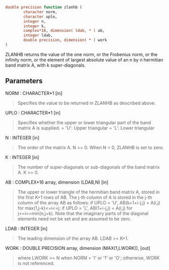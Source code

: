 ```fortran
double precision function zlanhb (
		character norm,
		character uplo,
		integer n,
		integer k,
		complex*16, dimension( ldab, * ) ab,
		integer ldab,
		double precision, dimension( * ) work
)
```

ZLANHB  returns the value of the one norm,  or the Frobenius norm, or
the  infinity norm,  or the element of  largest absolute value  of an
n by n hermitian band matrix A,  with k super-diagonals.

## Parameters
NORM : CHARACTER*1 [in]
> Specifies the value to be returned in ZLANHB as described
> above.

UPLO : CHARACTER*1 [in]
> Specifies whether the upper or lower triangular part of the
> band matrix A is supplied.
> = 'U':  Upper triangular
> = 'L':  Lower triangular

N : INTEGER [in]
> The order of the matrix A.  N >= 0.  When N = 0, ZLANHB is
> set to zero.

K : INTEGER [in]
> The number of super-diagonals or sub-diagonals of the
> band matrix A.  K >= 0.

AB : COMPLEX*16 array, dimension (LDAB,N) [in]
> The upper or lower triangle of the hermitian band matrix A,
> stored in the first K+1 rows of AB.  The j-th column of A is
> stored in the j-th column of the array AB as follows:
> if UPLO = 'U', AB(k+1+i-j,j) = A(i,j) for max(1,j-k)<=i<=j;
> if UPLO = 'L', AB(1+i-j,j)   = A(i,j) for j<=i<=min(n,j+k).
> Note that the imaginary parts of the diagonal elements need
> not be set and are assumed to be zero.

LDAB : INTEGER [in]
> The leading dimension of the array AB.  LDAB >= K+1.

WORK : DOUBLE PRECISION array, dimension (MAX(1,LWORK)), [out]
> where LWORK >= N when NORM = 'I' or '1' or 'O'; otherwise,
> WORK is not referenced.
